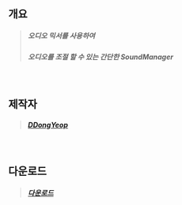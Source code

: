 ## 개요
  >##### 오디오 믹서를 사용하여 
  >##### 오디오를 조절 할 수 있는 간단한 SoundManager

<br/>

## 제작자
  >##### [DDongYeop]

<br/>

## 다운로드 
  >##### [다운로드]

<br/>







[DDongYeop]: https://github.com/DDongYeop "깃허브로 이동됩니다"
[다운로드]: https://drive.google.com/file/d/1mlTQM8PcUU1DrcfBrg2Ghf1R3bwmQbK1/view?usp=sharing "다운로드가 가능한 구귿 드라이브로 이동됩니다."